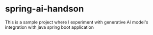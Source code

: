 # spring-ai-handson
This is a sample project where I experiment with generative AI model's integration with java spring boot application
